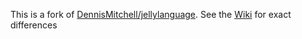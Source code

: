 This is a fork of [DennisMitchell/jellylanguage](https://github.com/DennisMitchell/jellylanguage). See the [Wiki](https://github.com/cairdcoinheringaahing/jellylanguage/wiki) for exact differences
